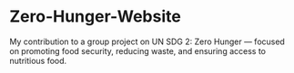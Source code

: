 # Zero-Hunger-Website
My contribution to a group project on UN SDG 2: Zero Hunger — focused on promoting food security, reducing waste, and ensuring access to nutritious food.
